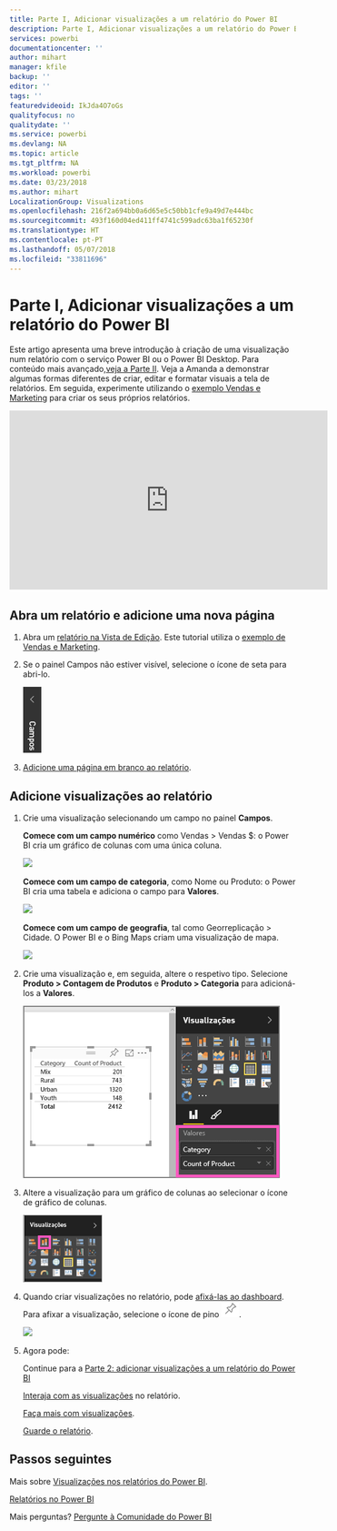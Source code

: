 ```yaml
---
title: Parte I, Adicionar visualizações a um relatório do Power BI
description: Parte I, Adicionar visualizações a um relatório do Power BI
services: powerbi
documentationcenter: ''
author: mihart
manager: kfile
backup: ''
editor: ''
tags: ''
featuredvideoid: IkJda4O7oGs
qualityfocus: no
qualitydate: ''
ms.service: powerbi
ms.devlang: NA
ms.topic: article
ms.tgt_pltfrm: NA
ms.workload: powerbi
ms.date: 03/23/2018
ms.author: mihart
LocalizationGroup: Visualizations
ms.openlocfilehash: 216f2a694bb0a6d65e5c50bb1cfe9a49d7e444bc
ms.sourcegitcommit: 493f160d04ed411ff4741c599adc63ba1f65230f
ms.translationtype: HT
ms.contentlocale: pt-PT
ms.lasthandoff: 05/07/2018
ms.locfileid: "33811696"
---
```

# <a name="part-i-add-visualizations-to-a-power-bi-report"></a>Parte I, Adicionar visualizações a um relatório do Power BI
Este artigo apresenta uma breve introdução à criação de uma visualização num relatório com o serviço Power BI ou o Power BI Desktop.  Para conteúdo mais avançado,[veja a Parte II](power-bi-report-add-visualizations-ii.md). Veja a Amanda a demonstrar algumas formas diferentes de criar, editar e formatar visuais a tela de relatórios. Em seguida, experimente utilizando o [exemplo Vendas e Marketing](sample-datasets.md) para criar os seus próprios relatórios.

<iframe width="560" height="315" src="https://www.youtube.com/embed/IkJda4O7oGs" frameborder="0" allowfullscreen></iframe>


## <a name="open-a-report-and-add-a-new-page"></a>Abra um relatório e adicione uma nova página
1. Abra um [relatório na Vista de Edição](service-reading-view-and-editing-view.md). Este tutorial utiliza o [exemplo de Vendas e Marketing](sample-datasets.md).
2. Se o painel Campos não estiver visível, selecione o ícone de seta para abri-lo. 
   
   ![](media/power-bi-report-add-visualizations-i/pbi_nancy_fieldsfiltersarrow.png)
3. [Adicione uma página em branco ao relatório](power-bi-report-add-page.md).

## <a name="add-visualizations-to-the-report"></a>Adicione visualizações ao relatório
1. Crie uma visualização selecionando um campo no painel **Campos**.  
   
   **Comece com um campo numérico** como Vendas > Vendas $: o Power BI cria um gráfico de colunas com uma única coluna.
   
   ![](media/power-bi-report-add-visualizations-i/pbi_onecolchart.png)
   
   **Comece com um campo de categoria**, como Nome ou Produto: o Power BI cria uma tabela e adiciona o campo para **Valores**.
   
   ![](media/power-bi-report-add-visualizations-i/pbi_agif_createchart3.gif)
   
   **Comece com um campo de geografia**, tal como Georreplicação > Cidade. O Power BI e o Bing Maps criam uma visualização de mapa.
   
   ![](media/power-bi-report-add-visualizations-i/power-bi-map.png)
2. Crie uma visualização e, em seguida, altere o respetivo tipo. Selecione **Produto > Contagem de Produtos** e **Produto > Categoria** para adicioná-los a **Valores**.
   
   ![](media/power-bi-report-add-visualizations-i/part1table1.png)
3. Altere a visualização para um gráfico de colunas ao selecionar o ícone de gráfico de colunas.
   
   ![](media/power-bi-report-add-visualizations-i/part1converttocolumn.png)
4. Quando criar visualizações no relatório, pode [afixá-las ao dashboard](service-dashboard-pin-tile-from-report.md). Para afixar a visualização, selecione o ícone de pino ![](media/power-bi-report-add-visualizations-i/pinnooutline.png).
   
   ![](media/power-bi-report-add-visualizations-i/part1pin1.png)
5. Agora pode:
   
   Continue para a [Parte 2: adicionar visualizações a um relatório do Power BI](power-bi-report-add-visualizations-ii.md)
   
   [Interaja com as visualizações](service-reading-view-and-editing-view.md) no relatório.
   
   [Faça mais com visualizações](power-bi-report-visualizations.md).
   
   [Guarde o relatório](service-report-save.md).

## <a name="next-steps"></a>Passos seguintes
Mais sobre [Visualizações nos relatórios do Power BI](power-bi-report-visualizations.md).

[Relatórios no Power BI](service-reports.md)

Mais perguntas? [Pergunte à Comunidade do Power BI](http://community.powerbi.com/)


